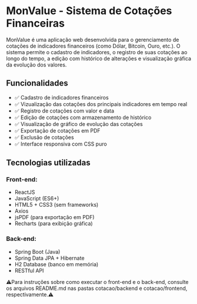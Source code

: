 # MonValue - Sistema de Cotações Financeiras

MonValue é uma aplicação web desenvolvida para o gerenciamento de cotações de indicadores financeiros (como Dólar, Bitcoin, Ouro, etc.). O sistema permite o cadastro de indicadores, o registro de suas cotações ao longo do tempo, a edição com histórico de alterações e visualização gráfica da evolução dos valores.

## Funcionalidades

- ✅ Cadastro de indicadores financeiros
- ✅ Vizualização das cotações dos principais indicadores em tempo real
- ✅ Registro de cotações com valor e data
- ✅ Edição de cotações com armazenamento de histórico
- ✅ Visualização de gráfico de evolução das cotações
- ✅ Exportação de cotações em PDF
- ✅ Exclusão de cotações
- ✅ Interface responsiva com CSS puro

## Tecnologias utilizadas

### Front-end:
- ReactJS
- JavaScript (ES6+)
- HTML5 + CSS3 (sem frameworks)
- Axios
- jsPDF (para exportação em PDF)
- Recharts (para exibição gráfica)

### Back-end:
- Spring Boot (Java)
- Spring Data JPA + Hibernate
- H2 Database (banco em memória)
- RESTful API

⚠️Para instruções sobre como executar o front-end e o back-end, consulte os arquivos README.md nas pastas cotacao/backend e cotacao/frontend, respectivamente.⚠️